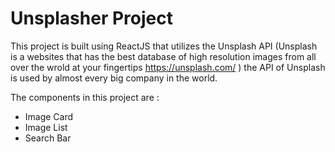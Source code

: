 # Unsplasher Project

This project is built using ReactJS that utilizes the Unsplash API (Unsplash is a websites that has the best database of high resolution images from all over the wrold at your fingertips https://unsplash.com/ ) the API of Unsplash is used by almost every big company in the world.

The components in this project are : 
- Image Card
- Image List
- Search Bar

